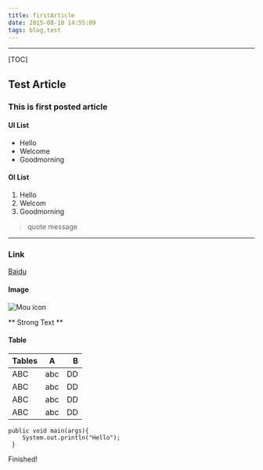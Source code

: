 ```yaml
---
title: firstArticle
date: 2015-08-10 14:55:09
tags: blog,test
---
```


***

[TOC]


## Test Article
### This is first posted article

#### Ul List
* Hello
* Welcome
* Goodmorning

#### Ol List
1. Hello
2. Welcom
3. Goodmorning

> quote message

***

### Link
[Baidu](http://wwww.baidu.com)

#### Image
![Mou icon](http://mouapp.com/Mou_128.png)

** Strong Text **

#### Table
| Tables  | A  | B |
|---------|:--:|--:|
| ABC     | abc| DD|
| ABC     | abc| DD|
| ABC     | abc| DD|
| ABC     | abc| DD|

```
public void main(args){
	System.out.println("Hello");
 }
```

Finished!